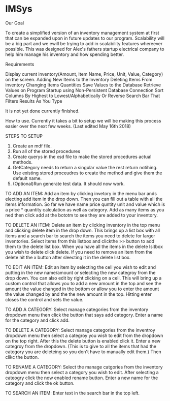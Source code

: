 # IMSys

Our Goal

To create a simplified version of an inventory management system at first that can be expanded upon in future updates to our program. 
Scalability will be a big part and we ewill be trying to add in scalability features whereever possible. This was designed for Alex's 
fathers startup electrical company to help him manage his inventory and how spending better. 

Requirements

Display current inventory(Amount, Item Name, Price, Unit, Value, Category) on the screen.
Adding New Items to the Inventory
Deleting Items From inventory
Changing Items Quantities
Save Values to the Database
Retrieve Values on Program Startup using Non-Persistent Database Connection
Sort Columns By Highest to Lowest/Alphabetically Or Reverse
Search Bar That Filters Results As You Type

It is not yet done currently finished. 

How to use. Currently it takes a bit to setup we will be making this process easier over the next few weeks. (Last edited May 16th 2018)

STEPS TO SETUP
1. Create an mdf file. 
2. Run all of the stored procedures
3. Create querys in the xsd file to make the stored procedures actual methods. 
4. GetCategory needs to return a singular value the rest return notihing. Use existing stored proceudres to create the method and 
give them the default name. 
5. (Optional)Run generate test data. 
It should now work.

TO ADD AN ITEM: Add an item by clicking invetory in the menu bar ands electing add item in the drop down. Then you can fill out a table 
with all the items information. So far we have name price quntity unit and value which is a price * quantity calculation as well as 
category. Add as many items as you ned then click add at the bototm to see they are added to your inventory. 

TO DELETE AN ITEM: Delete an item by clicking inventory in the top menu and clicking delete item in the drop down. This brings up a 
list box with all items and a search bar to search the items you need to delete for larger inventories. Select items from this 
listbox and clickthe >> button to add them to the delete list box. When you have all the items in the delete lsitbox you wish 
to delete click delete. If you need to remove an item from the delete hit the x button after sleecting it in the delete list box.

TO EDIT AN ITEM: Edit an item by selecting the cell you wish to edit and putting in the new name/amount or selecting the new categroy 
from the drop down. You can also edit by right clicking on a cell. This will bring up a custom control that allows you to add a
new amount in the top and see the amount the value changed in the bottom or allow you to enter the amount the value changed by 
and the the new amount in the top. Hitting enter closes the control and sets the value.

TO ADD A CATEGORY: Select manage categories from the inventory dropdown menu then click the button that says add category. Enter a
name for the category and click add.

TO DELETE A CATEGORY: Select manage categories from the inventroy dropdown menu then select a categroy you wish to edit from the 
dropdown on the top right. After this the delete button is enabled click it. Enter a new categroy from the dropdown. (This is to give
to all the items that had the category you are deleteing so you don't have to manually edit them.) Then clikc the button.

TO RENAME A CATEGORY: Select the manage catgories from the inventory dropdown menu then select a category you wish to edit. After 
selecting a cateogry click the now enabled rename button. Enter a new name for the category and click the ok button.

TO SEARCH AN ITEM: Enter text in the search bar in the top left.
